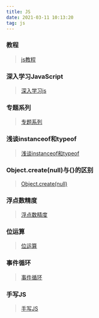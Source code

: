 ```yaml
---
title: JS
date: 2021-03-11 10:13:20
tag: js
---
```


### 教程
>[js教程](/All/js/basic "js教程")

### 深入学习JavaScript
>[深入学习js](/All/js/deepStudy "深入学习js")

### 专题系列
>[专题系列](/All/js/special "专题系列")

### 浅谈instanceof和typeof
>[浅谈instanceof和typeof](/All/js/other/instanceof "浅谈instanceof和typeof")

### Object.create(null)与{}的区别
>[Object.create(null)](/All/js/other/objectCreate "Object.create(null)")

### 浮点数精度
>[浮点数精度](/All/js/other/float "浮点数精度")

### 位运算
>[位运算](/All/js/other/bitOperation "位运算")

### 事件循环
>[事件循环](/All/js/other/eventLoop "事件循环")

### 手写JS
>[手写JS](/All/js/write "手写JS")
